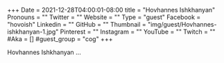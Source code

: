 +++
Date = 2021-12-28T04:00:01-08:00
title = "Hovhannes Ishkhanyan"
Pronouns = ""
Twitter = ""
Website = ""
Type = "guest"
Facebook = "hovoish"
Linkedin = ""
GitHub = ""
Thumbnail = "img/guest/Hovhannes-ishkhanyan-1.jpg"
Pinterest = ""
Instagram = ""
YouTube = ""
Twitch = ""
#Aka = []
#guest_group = "cog"
+++

Hovhannes Ishkhanyan ...
